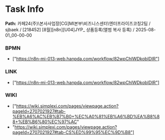 # Task Info

**Path:** 카페24(주)\본사사업장\[CG]MI본부\비즈니스센터\엔터프라이즈코칭2팀 / sjbaek / [218452] [8월][n8n][U04]JYP_ 상품등록(앨범 복사 등록) / 2025-08-01_00-00-00

### BPMN
- ["https://n8n-mi-013-web.hanpda.com/workflow/82wpChIWDkobIDIR"]

### LINK
- ["https://n8n-mi-013-web.hanpda.com/workflow/82wpChIWDkobIDIR"]

### WIKI
- ["https://wiki.simplexi.com/pages/viewpage.action?pageId=2707021927#tab-%EB%A6%AC%EB%B7%B0+%EC%A0%81%EB%A6%BD%EA%B8%88+%EB%B6%80%EC%97%AC"
- "https://wiki.simplexi.com/pages/viewpage.action?pageId=2707021927#tab-CS%ED%99%95%EC%9D%B8"]

